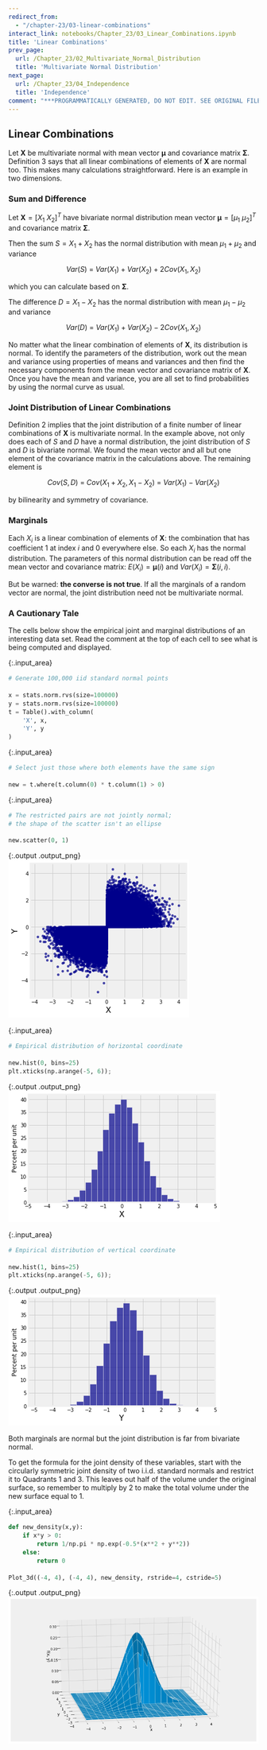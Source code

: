 ```yaml
---
redirect_from:
  - "/chapter-23/03-linear-combinations"
interact_link: notebooks/Chapter_23/03_Linear_Combinations.ipynb
title: 'Linear Combinations'
prev_page:
  url: /Chapter_23/02_Multivariate_Normal_Distribution
  title: 'Multivariate Normal Distribution'
next_page:
  url: /Chapter_23/04_Independence
  title: 'Independence'
comment: "***PROGRAMMATICALLY GENERATED, DO NOT EDIT. SEE ORIGINAL FILES IN /notebooks***"
---
```


## Linear Combinations

Let $\mathbf{X}$ be multivariate normal with mean vector $\boldsymbol{\mu}$ and covariance matrix $\boldsymbol{\Sigma}$. Definition 3 says that all linear combinations of elements of $\mathbf{X}$ are normal too. This makes many calculations straightforward. Here is an example in two dimensions.

### Sum and Difference
Let $\mathbf{X} = [X_1 ~ X_2]^T$ have bivariate normal distribution mean vector $\boldsymbol{\mu} = [\mu_1 ~ \mu_2]^T$ and covariance matrix $\boldsymbol{\Sigma}$.

Then the sum $S = X_1 + X_2$ has the normal distribution with mean $\mu_1 + \mu_2$ and variance

$$
Var(S) ~ = ~ Var(X_1) + Var(X_2) + 2Cov(X_1, X_2)
$$

which you can calculate based on $\boldsymbol{\Sigma}$.

The difference $D= X_1 - X_2$ has the normal distribution with mean $\mu_1 - \mu_2$ and variance

$$
Var(D) ~ = ~ Var(X_1) + Var(X_2) - 2Cov(X_1, X_2)
$$

No matter what the linear combination of elements of $\mathbf{X}$, its distribution is normal. To identify the parameters of the distribution, work out the mean and variance using properties of means and variances and then find the necessary components from the mean vector and covariance matrix of $\mathbf{X}$. Once you have the mean and variance, you are all set to find probabilities by using the normal curve as usual.

### Joint Distribution of Linear Combinations
Definition 2 implies that the joint distribution of a finite number of linear combinations of $\mathbf{X}$ is multivariate normal. In the example above, not only does each of $S$ and $D$ have a normal distribution, the joint distribution of $S$ and $D$ is bivariate normal. We found the mean vector and all but one element of the covariance matrix in the calculations above. The remaining element is

$$
Cov(S, D) ~ = ~ Cov(X_1 + X_2, X_1 - X_2) ~ = ~ Var(X_1) - Var(X_2)
$$

by bilinearity and symmetry of covariance.

### Marginals
Each $X_i$ is a linear combination of elements of $\mathbf{X}$: the combination that has coefficient 1 at index $i$ and 0 everywhere else. So each $X_i$ has the normal distribution. The parameters of this normal distribution can be read off the mean vector and covariance matrix: $E(X_i) = \boldsymbol{\mu}(i)$ and $Var(X_i) = \boldsymbol{\Sigma}(i, i)$.

But be warned: **the converse is not true**. If all the marginals of a random vector are normal, the joint distribution need not be multivariate normal.

### A Cautionary Tale
The cells below show the empirical joint and marginal distributions of an interesting data set. Read the comment at the top of each cell to see what is being computed and displayed.



{:.input_area}
```python
# Generate 100,000 iid standard normal points

x = stats.norm.rvs(size=100000)
y = stats.norm.rvs(size=100000)
t = Table().with_column(
    'X', x,
    'Y', y
)
```




{:.input_area}
```python
# Select just those where both elements have the same sign

new = t.where(t.column(0) * t.column(1) > 0)
```




{:.input_area}
```python
# The restricted pairs are not jointly normal;
# the shape of the scatter isn't an ellipse

new.scatter(0, 1)
```



{:.output .output_png}
![png](../images/Chapter_23/03_Linear_Combinations_8_0.png)





{:.input_area}
```python
# Empirical distribution of horizontal coordinate

new.hist(0, bins=25)
plt.xticks(np.arange(-5, 6));
```



{:.output .output_png}
![png](../images/Chapter_23/03_Linear_Combinations_9_0.png)





{:.input_area}
```python
# Empirical distribution of vertical coordinate

new.hist(1, bins=25)
plt.xticks(np.arange(-5, 6));
```



{:.output .output_png}
![png](../images/Chapter_23/03_Linear_Combinations_10_0.png)



Both marginals are normal but the joint distribution is far from bivariate normal. 

To get the formula for the joint density of these variables, start with the circularly symmetric joint density of two i.i.d. standard normals and restrict it to Quadrants 1 and 3. This leaves out half of the volume under the original surface, so remember to multiply by 2 to make the total volume under the new surface equal to 1.



{:.input_area}
```python
def new_density(x,y):
    if x*y > 0:
        return 1/np.pi * np.exp(-0.5*(x**2 + y**2))
    else:
        return 0

Plot_3d((-4, 4), (-4, 4), new_density, rstride=4, cstride=5)
```



{:.output .output_png}
![png](../images/Chapter_23/03_Linear_Combinations_12_0.png)


